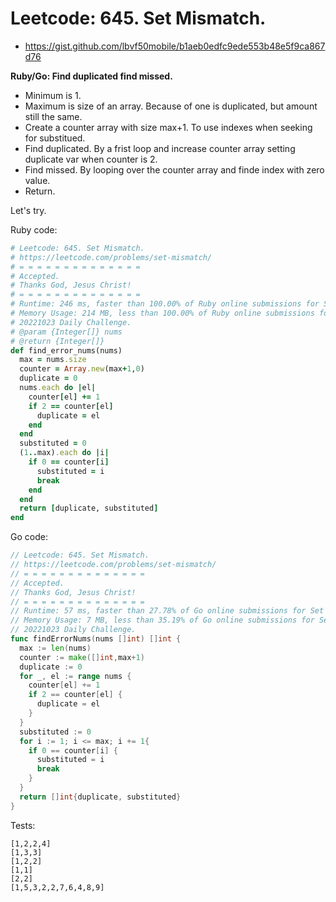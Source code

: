 # Leetcode: 645. Set Mismatch.

- https://gist.github.com/lbvf50mobile/b1aeb0edfc9ede553b48e5f9ca867d76

**Ruby/Go: Find duplicated find missed.**

- Minimum is 1.
- Maximum is size of an array. Because of one is duplicated, but amount still the same.
- Create a counter array with size max+1. To use indexes when seeking for substitued.
- Find duplicated. By a frist loop and increase counter array setting duplicate var when counter is 2.
- Find missed. By looping over the counter array and finde index with zero value.
- Return.


Let's try.

Ruby code:
```Ruby
# Leetcode: 645. Set Mismatch.
# https://leetcode.com/problems/set-mismatch/
# = = = = = = = = = = = = = =
# Accepted.
# Thanks God, Jesus Christ!
# = = = = = = = = = = = = = =
# Runtime: 246 ms, faster than 100.00% of Ruby online submissions for Set Mismatch.
# Memory Usage: 214 MB, less than 100.00% of Ruby online submissions for Set Mismatch.
# 20221023 Daily Challenge.
# @param {Integer[]} nums
# @return {Integer[]}
def find_error_nums(nums)
  max = nums.size 
  counter = Array.new(max+1,0)
  duplicate = 0
  nums.each do |el|
    counter[el] += 1
    if 2 == counter[el]
      duplicate = el
    end
  end
  substituted = 0
  (1..max).each do |i|
    if 0 == counter[i]
      substituted = i
      break
    end
  end
  return [duplicate, substituted]
end
```

Go code:
```Go
// Leetcode: 645. Set Mismatch.
// https://leetcode.com/problems/set-mismatch/
// = = = = = = = = = = = = = =
// Accepted.
// Thanks God, Jesus Christ!
// = = = = = = = = = = = = = =
// Runtime: 57 ms, faster than 27.78% of Go online submissions for Set Mismatch.
// Memory Usage: 7 MB, less than 35.19% of Go online submissions for Set Mismatch
// 20221023 Daily Challenge.
func findErrorNums(nums []int) []int {
  max := len(nums)
  counter := make([]int,max+1)
  duplicate := 0
  for _, el := range nums {
    counter[el] += 1
    if 2 == counter[el] {
      duplicate = el
    }
  }
  substituted := 0
  for i := 1; i <= max; i += 1{
    if 0 == counter[i] {
      substituted = i
      break
    }
  }
  return []int{duplicate, substituted}
}
```

Tests:
```
[1,2,2,4]
[1,3,3]
[1,2,2]
[1,1]
[2,2]
[1,5,3,2,2,7,6,4,8,9]
```

